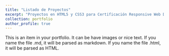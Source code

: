 ```yaml
---
title: "Listado de Proyectos"
excerpt: "Proyectos en HTML5 y CSS3 para Certificación Responsive Web Design (300 horas)<br/><img src='/images/500x300.png'>"
collection: portfolio
author_profile: true
---
```



This is an item in your portfolio. It can be have images or nice text. If you name the file .md, it will be parsed as markdown. If you name the file .html, it will be parsed as HTML. 

